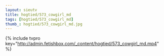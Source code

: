 ```yaml
--- 
layout: sieutv
title: hogtied/573_cowgirl_md
tags: [hogtied/573_cowgirl_md]
thumb_: hogtied/573_cowgirl_md.jpg
---
```

{% include tvpro key="http://admin.fetishbox.com/_content/hogtied/573_cowgirl_md.mp4" %} 
